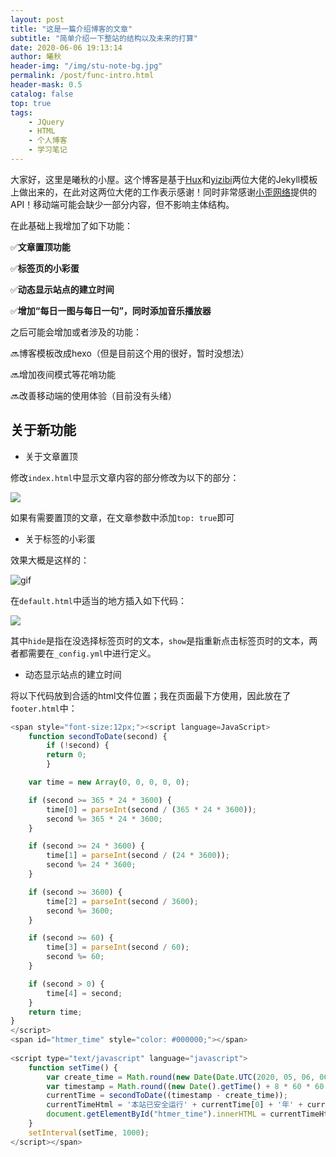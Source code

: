 ```yaml
---
layout: post
title: "这是一篇介绍博客的文章"
subtitle: "简单介绍一下整站的结构以及未来的打算"
date: 2020-06-06 19:13:14
author: 曦秋
header-img: "/img/stu-note-bg.jpg"
permalink: /post/func-intro.html
header-mask: 0.5
catalog: false
top: true
tags: 
    - JQuery
    - HTML
    - 个人博客
    - 学习笔记
---
```



大家好，这里是曦秋的小屋。这个博客是基于[Hux](https://github.com/Huxpro/huxblog-boilerplate)和[yizibi](https://github.com/yizibi/yizibi.github.io)两位大佬的Jekyll模板上做出来的，在此对这两位大佬的工作表示感谢！同时非常感谢[小歪网络](https://www.ixiaowai.cn/)提供的API！移动端可能会缺少一部分内容，但不影响主体结构。

在此基础上我增加了如下功能：

 ✅<b>文章置顶功能</b>

 ✅<b>标签页的小彩蛋</b>

 ✅<b>动态显示站点的建立时间</b>

 ✅<b>增加“每日一图与每日一句”，同时添加音乐播放器</b>

 之后可能会增加或者涉及的功能：

 🔜博客模板改成hexo（但是目前这个用的很好，暂时没想法）

 🔜增加夜间模式等花哨功能

 🔜改善移动端的使用体验（目前没有头绪）

## 关于新功能

* 关于文章置顶

修改`index.html`中显示文章内容的部分修改为以下的部分：

![](http://cdn.jsdelivr.net/gh/DanLCJ/danliublog@master/img/in-post/about/about-top.png)

如果有需要置顶的文章，在文章参数中添加`top: true`即可

* 关于标签的小彩蛋

效果大概是这样的：

![gif](http://cdn.jsdelivr.net/gh/DanLCJ/danliublog@master/img/in-post/about/about-tag.gif)

在`default.html`中适当的地方插入如下代码：

![](http://cdn.jsdelivr.net/gh/DanLCJ/danliublog@master/img/in-post/about/about-btd.png)

其中`hide`是指在没选择标签页时的文本，`show`是指重新点击标签页时的文本，两者都需要在`_config.yml`中进行定义。

* 动态显示站点的建立时间

将以下代码放到合适的html文件位置；我在页面最下方使用，因此放在了`footer.html`中：

``` javascript
<span style="font-size:12px;"><script language=JavaScript> 
    function secondToDate(second) {
        if (!second) {
        return 0;
        }

    var time = new Array(0, 0, 0, 0, 0);

    if (second >= 365 * 24 * 3600) {
        time[0] = parseInt(second / (365 * 24 * 3600));
        second %= 365 * 24 * 3600;
    }  

    if (second >= 24 * 3600) {
        time[1] = parseInt(second / (24 * 3600));
        second %= 24 * 3600;
    }

    if (second >= 3600) {
        time[2] = parseInt(second / 3600);
        second %= 3600;
    }

    if (second >= 60) {
        time[3] = parseInt(second / 60);
        second %= 60;
    }

    if (second > 0) {
        time[4] = second;
    }
    return time;
}
</script>
<span id="htmer_time" style="color: #000000;"></span>
        
<script type="text/javascript" language="javascript">
    function setTime() {
        var create_time = Math.round(new Date(Date.UTC(2020, 05, 06, 06, 06, 06)).getTime() / 1000);
        var timestamp = Math.round((new Date().getTime() + 8 * 60 * 60 * 1000) / 1000);
        currentTime = secondToDate((timestamp - create_time));
        currentTimeHtml = '本站已安全运行' + currentTime[0] + '年' + currentTime[1] + '天' + currentTime[2] + '时' + currentTime[3] + '分' + currentTime[4] + '秒';
        document.getElementById("htmer_time").innerHTML = currentTimeHtml;
    }
    setInterval(setTime, 1000);
</script></span>
```